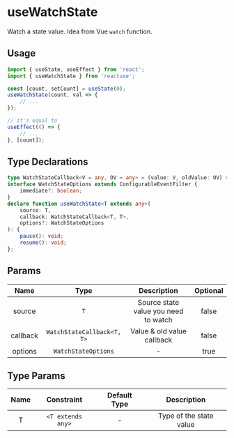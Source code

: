 # useWatchState

Watch a state value. Idea from Vue `watch` function.

## Usage

```ts
import { useState, useEffect } from 'react';
import { useWatchState } from 'reactuse';

const [count, setCount] = useState(0);
useWatchState(count, val => {
    // ...
});

// it's equal to
useEffect(() => {
    // ...
}, [count]);
```

## Type Declarations

```ts
type WatchStateCallback<V = any, OV = any> = (value: V, oldValue: OV) => any;
interface WatchStateOptions extends ConfigurableEventFilter {
    immediate?: boolean;
}
declare function useWatchState<T extends any>(
    source: T,
    callback: WatchStateCallback<T, T>,
    options?: WatchStateOptions
): {
    pause(): void;
    resume(): void;
};
```

## Params

|   Name   |            Type            |             Description              | Optional |
| :------: | :------------------------: | :----------------------------------: | :------: |
|  source  |            `T`             | Source state value you need to watch |  false   |
| callback | `WatchStateCallback<T, T>` |      Value & old value callback      |  false   |
| options  |    `WatchStateOptions`     |                  -                   |   true   |

## Type Params

| Name |    Constraint     | Default Type |       Description       |
| :--: | :---------------: | :----------: | :---------------------: |
|  T   | `<T extends any>` |      -       | Type of the state value |
